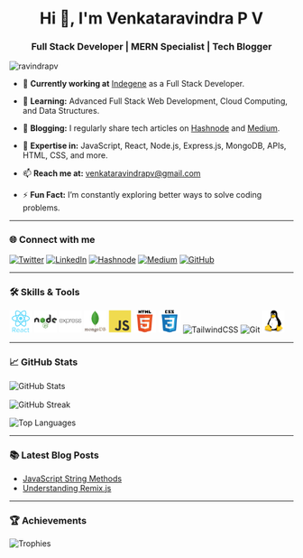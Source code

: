 <h1 align="center">Hi 👋, I'm Venkataravindra P V</h1>
<h3 align="center">Full Stack Developer | MERN Specialist | Tech Blogger</h3>

<p align="left"> <img src="https://komarev.com/ghpvc/?username=ravindrapv&label=Profile%20views&color=0e75b6&style=flat" alt="ravindrapv" /> </p>

- 💼 **Currently working at** [Indegene](https://www.indegene.com/) as a Full Stack Developer.

- 🌱 **Learning:** Advanced Full Stack Web Development, Cloud Computing, and Data Structures.

- 📝 **Blogging:** I regularly share tech articles on [Hashnode](https://hashnode.com/@ravindrapv) and [Medium](https://medium.com/@venkataravindrapv).

- 💬 **Expertise in:** JavaScript, React, Node.js, Express.js, MongoDB, APIs, HTML, CSS, and more.

- 📫 **Reach me at:** venkataravindrapv@gmail.com

- ⚡ **Fun Fact:** I’m constantly exploring better ways to solve coding problems.

---

### 🌐 Connect with me
<p align="left">
<a href="https://twitter.com/ravindrapv5" target="blank"><img src="https://img.shields.io/twitter/follow/ravindrapv5?logo=twitter&style=for-the-badge" alt="Twitter" /></a>
<a href="https://linkedin.com/in/venkata-ravindra-pv-06aa62217" target="blank"><img src="https://img.shields.io/badge/LinkedIn-0077B5?style=for-the-badge&logo=linkedin&logoColor=white" alt="LinkedIn" /></a>
<a href="https://hashnode.com/@ravindrapv" target="blank"><img src="https://img.shields.io/badge/Hashnode-2962FF?style=for-the-badge&logo=hashnode&logoColor=white" alt="Hashnode" /></a>
<a href="https://medium.com/@venkataravindrapv" target="blank"><img src="https://img.shields.io/badge/Medium-12100E?style=for-the-badge&logo=medium&logoColor=white" alt="Medium" /></a>
<a href="https://github.com/ravindrapv" target="blank"><img src="https://img.shields.io/github/followers/ravindrapv?logo=github&style=for-the-badge" alt="GitHub" /></a>
</p>

---

### 🛠️ Skills & Tools
<p align="left">
  <img src="https://raw.githubusercontent.com/devicons/devicon/master/icons/react/react-original-wordmark.svg" alt="React" width="40" height="40" />
  <img src="https://raw.githubusercontent.com/devicons/devicon/master/icons/nodejs/nodejs-original-wordmark.svg" alt="Node.js" width="40" height="40" />
  <img src="https://raw.githubusercontent.com/devicons/devicon/master/icons/express/express-original-wordmark.svg" alt="Express.js" width="40" height="40" />
  <img src="https://raw.githubusercontent.com/devicons/devicon/master/icons/mongodb/mongodb-original-wordmark.svg" alt="MongoDB" width="40" height="40" />
  <img src="https://raw.githubusercontent.com/devicons/devicon/master/icons/javascript/javascript-original.svg" alt="JavaScript" width="40" height="40" />
  <img src="https://raw.githubusercontent.com/devicons/devicon/master/icons/html5/html5-original-wordmark.svg" alt="HTML5" width="40" height="40" />
  <img src="https://raw.githubusercontent.com/devicons/devicon/master/icons/css3/css3-original-wordmark.svg" alt="CSS3" width="40" height="40" />
  <img src="https://www.vectorlogo.zone/logos/tailwindcss/tailwindcss-icon.svg" alt="TailwindCSS" width="40" height="40" />
  <img src="https://www.vectorlogo.zone/logos/git-scm/git-scm-icon.svg" alt="Git" width="40" height="40" />
  <img src="https://raw.githubusercontent.com/devicons/devicon/master/icons/linux/linux-original.svg" alt="Linux" width="40" height="40" />
</p>

---

### 📈 GitHub Stats
<p>
  <img align="center" src="https://github-readme-stats.vercel.app/api?username=ravindrapv&show_icons=true&locale=en" alt="GitHub Stats" />
</p>
<p>
  <img align="center" src="https://github-readme-streak-stats.herokuapp.com/?user=ravindrapv&" alt="GitHub Streak" />
</p>
<p>
  <img align="center" src="https://github-readme-stats.vercel.app/api/top-langs?username=ravindrapv&show_icons=true&locale=en&layout=compact" alt="Top Languages" />
</p>

---

### 📚 Latest Blog Posts
<!-- BLOG-POST-LIST:START -->
- [JavaScript String Methods](https://hashnode.com/@ravindrapv/javascript-string-methods)
- [Understanding Remix.js](https://hashnode.com/@ravindrapv/remix-js)
<!-- BLOG-POST-LIST:END -->

---

### 🏆 Achievements
<p align="left">
  <img src="https://github-profile-trophy.vercel.app/?username=ravindrapv&margin-w=15&margin-h=15&column=7" alt="Trophies" />
</p>
